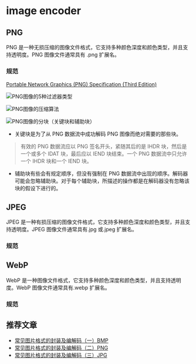 # image encoder

## PNG

PNG 是一种无损压缩的图像文件格式，它支持多种颜色深度和颜色类型，并且支持透明度。PNG 图像文件通常具有 .png 扩展名。

### 规范

[Portable Network Graphics (PNG) Specification (Third Edition)](https://www.w3.org/TR/png/)

![PNG图像的5种过滤器类型](https://www.nxrte.com/wp-content/uploads/2023/04/640-151.png)

![PNG图像的压缩算法](https://www.nxrte.com/wp-content/uploads/2023/04/640-152.png)

![PNG图像的分块（关键块和辅助块）](https://www.nxrte.com/wp-content/uploads/2023/04/640-153.png)

- 关键块是为了从 PNG 数据流中成功解码 PNG 图像而绝对需要的那些块。

> 有效的 PNG 数据流应以 PNG 签名开头，紧随其后的是 IHDR 块，然后是一个或多个 IDAT 块，最后应以 IEND 块结束。一个 PNG 数据流中只允许一个 IHDR 块和一个 IEND 块。

- 辅助块有些会有规定顺序，但没有强制在 PNG 数据流中出现的顺序。解码器可能会忽略辅助块。对于每个辅助块，所描述的操作都是在解码器没有忽略该块的假设下进行的。

## JPEG

JPEG 是一种有损压缩的图像文件格式，它支持多种颜色深度和颜色类型，并且支持透明度。JPEG 图像文件通常具有.jpg 或.jpeg 扩展名。

### 规范

## WebP

WebP 是一种图像文件格式，它支持多种颜色深度和颜色类型，并且支持透明度。WebP 图像文件通常具有.webp 扩展名。

### 规范

## 推荐文章

- [常见图片格式的封装及编解码（一）BMP](https://zhuanlan.zhihu.com/p/673517926)
- [常见图片格式的封装及编解码（二）PNG](https://zhuanlan.zhihu.com/p/673817002)
- [常见图片格式的封装及编解码（三）JPG](https://zhuanlan.zhihu.com/p/673817570)
